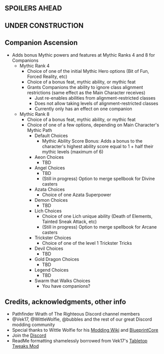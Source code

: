 ﻿## SPOILERS AHEAD


## UNDER CONSTRUCTION

## Companion Ascension
* Adds bonus Mythic powers and features at Mythic Ranks 4 and 8 for Companions
	* Mythic Rank 4
		* Choice of one of the initial Mythic Hero options (Bit of Fun, Forced Reality, etc)
		* Choice of a bonus feat, mythic ability, or mythic feat
		* Grants Companions the ability to ignore class alignment restrictions (same effect as the Main Character receives)
			* Just re-enables abilities from alignment-restricted classes
			* Does not allow taking levels of alignment-restricted classes
			* Currently only has an effect on one companion
	* Mythic Rank 8
		* Choice of a bonus feat, mythic ability, or mythic feat
		* Choice of one of a few options, depending on Main Character's Mythic Path
			* Default Choices
				* Mythic Ability Score Bonus: Adds a bonus to the character's highest ability score equal to 1 + half their mythic levels (maximum of 6)
			* Aeon Choices
				* TBD
			* Angel Choices
				* TBD
				* (Still in progress) Option to merge spellbook for Divine casters
			* Azata Choices
				* Choice of one Azata Superpower
			* Demon Choices
				* TBD
			* Lich Choices
				* Choice of one Lich unique ability (Death of Elements, Tainted Sneak Attack, etc)
				* (Still in progress) Option to merge spellbook for Arcane casters
			* Trickster Choices
				* Choice of one of the level 1 Trickster Tricks
			* Devil Choices
				* TBD
			* Gold Dragon Choices
				* TBD
			* Legend Choices
				* TBD
			* Swarm that Walks Choices
				* You have companions?

## Credits, acknowledgments, other info
-   Pathfinder Wrath of The Righteous Discord channel members
-   @Vek17, @WittleWolfie, @bubbles and the rest of our great Discord modding community
-	Special thanks to Wittle Wolfie for his [Modding Wiki](https://github.com/WittleWolfie/OwlcatModdingWiki/wiki) and [BlueprintCore](https://github.com/WittleWolfie/WW-Blueprint-Core)
-   Join the [Discord](https://discord.com/invite/wotr)
-	ReadMe formatting shamelessly borrowed from Vek17's [Tabletop Tweaks Mod](https://github.com/Vek17/TabletopTweaks-Core)